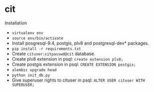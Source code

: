 # cit
Installation

  * `virtualenv env`
  * `source env/bin/activate`
  *  Install posgresql-9.4, postgis, plv8 and postgresql-dev* packages.
  * `pip install -r requirements.txt`
  * Create `cituser:citpasswd@cit` database.
  * Create plv8 extension in psql: `create extension plv8;`
  * Create postgis extension in psql: `CREATE EXTENSION postgis;`
  * `alembic upgrade head`
  * `python init_db.py`
  * Give superuser rights to cituser in psql: `ALTER USER cituser WITH SUPERUSER;`
